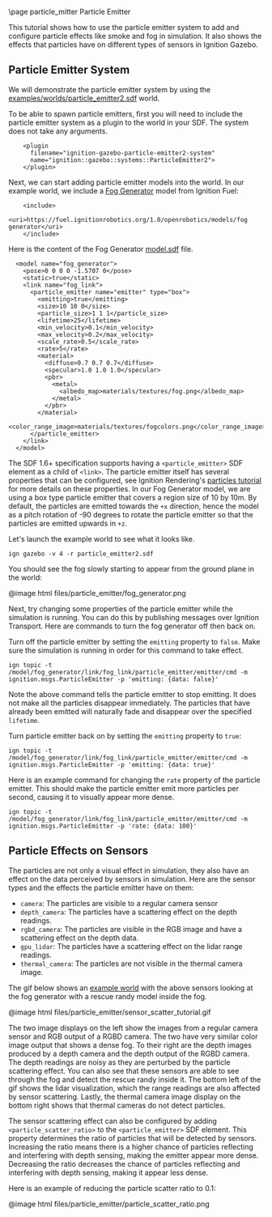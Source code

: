 \page particle_mitter Particle Emitter

This tutorial shows how to use the particle emitter system to add and configure particle effects like smoke and fog in simulation. It also shows the effects that particles have on different types of sensors in Ignition Gazebo.

## Particle Emitter System

We will demonstrate the particle emitter system by using the [examples/worlds/particle_emitter2.sdf](
https://github.com/ignitionrobotics/ign-gazebo/blob/ign-gazebo4/examples/worlds/particle_emitter2.sdf) world.

To be able to spawn particle emitters,  first you will need to include the particle emitter system as a plugin to the world in your SDF. The system does not take any arguments.

```
    <plugin
      filename="ignition-gazebo-particle-emitter2-system"
      name="ignition::gazebo::systems::ParticleEmitter2">
    </plugin>
```


Next, we can start adding particle emitter models into the world. In our example world, we include a [Fog Generator](https://app.ignitionrobotics.org/OpenRobotics/fuel/models/Fog%20Generator) model from Ignition Fuel:

```
    <include>
      <uri>https://fuel.ignitionrobotics.org/1.0/openrobotics/models/fog generator</uri>
    </include>
```

Here is the content of the Fog Generator [model.sdf](https://fuel.ignitionrobotics.org/1.0/OpenRobotics/models/Fog%20Generator/1/files/model.sdf) file.

```
  <model name="fog_generator">
    <pose>0 0 0 0 -1.5707 0</pose>
    <static>true</static>
    <link name="fog_link">
      <particle_emitter name="emitter" type="box">
        <emitting>true</emitting>
        <size>10 10 0</size>
        <particle_size>1 1 1</particle_size>
        <lifetime>25</lifetime>
        <min_velocity>0.1</min_velocity>
        <max_velocity>0.2</max_velocity>
        <scale_rate>0.5</scale_rate>
        <rate>5</rate>
        <material>
          <diffuse>0.7 0.7 0.7</diffuse>
          <specular>1.0 1.0 1.0</specular>
          <pbr>
            <metal>
              <albedo_map>materials/textures/fog.png</albedo_map>
            </metal>
          </pbr>
        </material>
        <color_range_image>materials/textures/fogcolors.png</color_range_image>
      </particle_emitter>
    </link>
  </model>
```

The SDF 1.6+ specification supports having a `<particle_emitter>` SDF element as a child of `<link>`. The particle emitter itself has several properties that can be configured, see Ignition Rendering's [particles tutorial](https://ignitionrobotics.org/api/rendering/4.0/particles.html) for more details on these properties. In our Fog Generator model, we are using a box type particle emitter that covers a region size of 10 by 10m. By default, the particles are emitted towards the `+x` direction, hence the model as a pitch rotation of -90 degrees to rotate the particle emitter so that the particles are emitted upwards in `+z`.


Let's launch the example world to see what it looks like.

```
ign gazebo -v 4 -r particle_emitter2.sdf
```

You should see the fog slowly starting to appear from the ground plane in the world:

@image html files/particle_emitter/fog_generator.png


Next, try changing some properties of the particle emitter while the simulation is running. You can do this by publishing messages over Ignition Transport. Here are commands to turn the fog generator off then back on.

Turn off the particle emitter by setting the `emitting` property to `false`. Make sure the simulation is running in order for this command to take effect.

```
ign topic -t /model/fog_generator/link/fog_link/particle_emitter/emitter/cmd -m ignition.msgs.ParticleEmitter -p 'emitting: {data: false}'
```

Note the above command tells the particle emitter to stop emitting. It does not make all the particles disappear immediately. The particles that have already been emitted will naturally fade and disappear over the specified `lifetime`.

Turn particle emitter back on by setting the `emitting` property to `true`:

```
ign topic -t /model/fog_generator/link/fog_link/particle_emitter/emitter/cmd -m ignition.msgs.ParticleEmitter -p 'emitting: {data: true}'
```

Here is an example command for changing the `rate` property of the particle emitter. This should make the particle emitter emit more particles per second, causing it to visually appear more dense.

```
ign topic -t /model/fog_generator/link/fog_link/particle_emitter/emitter/cmd -m ignition.msgs.ParticleEmitter -p 'rate: {data: 100}'
```

## Particle Effects on Sensors

The particles are not only a visual effect in simulation, they also have an effect on the data perceived by sensors in simulation. Here are the sensor types and the effects the particle emitter have on them:

* `camera`: The particles are visible to a regular camera sensor
* `depth_camera`: The particles have a scattering effect on the depth readings.
* `rgbd_camera`: The particles are visible in the RGB image and have a scattering effect on the depth data.
* `gpu_lidar`: The particles have a scattering effect on the lidar range readings.
* `thermal_camera`: The particles are not visible in the thermal camera image.


The gif below shows an [example world](https://gist.github.com/iche033/bcd3b7d3f4874e1e707e392d6dbb0aa0) with the above sensors looking at the fog generator with a rescue randy model inside the fog.


@image html files/particle_emitter/sensor_scatter_tutorial.gif

The two image displays on the left show the images from a regular camera sensor and RGB output of a RGBD camera. The two have very similar color image output that shows a dense fog. To their right are the depth images produced by a depth camera and the depth output of the RGBD camera. The depth readings are noisy as they are perturbed by the particle scattering effect. You can also see that these sensors are able to see through the fog and detect the rescue randy inside it. The bottom left of the gif shows the lidar visualization, which the range readings are also affected by sensor scattering. Lastly, the thermal camera image display on the bottom right shows that thermal cameras do not detect particles.


The sensor scattering effect can also be configured by adding `<particle_scatter_ratio>` to the `<particle_emitter>` SDF element. This property determines the ratio of particles that will be detected by sensors. Increasing the ratio means there is a higher chance of particles reflecting and interfering with depth sensing, making the emitter appear more dense. Decreasing the ratio decreases the chance of particles reflecting and interfering with depth sensing, making it appear less dense.

Here is an example of reducing the particle scatter ratio to 0.1:


@image html files/particle_emitter/particle_scatter_ratio.png
